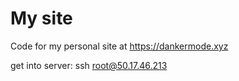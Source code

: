 # My site

Code for my personal site at https://dankermode.xyz

get into server: ssh root@50.17.46.213
